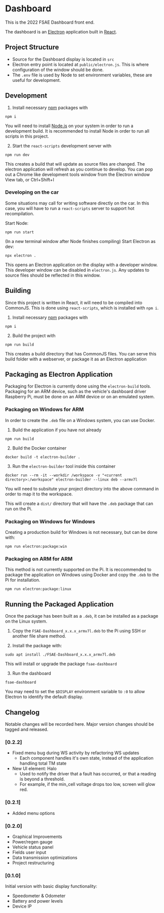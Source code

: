 # Dashboard

This is the 2022 FSAE Dashboard front end.

The dashboard is an [Electron](https://www.electronjs.org/) application built in [React](https://reactjs.org/).

## Project Structure

* Source for the Dashboard display is located in ```src```
* Electron entry point is located at ```public/electron.js```. This is where configuration of the window should be done.
* The ```.env``` file is used by Node to set environment variables, these are useful for development. 

## Development

1. Install necessary [npm](https://www.npmjs.com/) packages with 

```
npm i
```

You will need to install [Node.js](https://nodejs.org/en/) on your system in order to run a development build. It is recommended to install Node in order to run all scripts in this project.

2. Start the ```react-scripts``` development server with

```
npm run dev
```

This creates a build that will update as source files are changed. The electron application will refresh as you continue to develop. You can pop out a Chrome like development tools window from the Electron window View tab, or Ctrl+Shift+I

### Developing on the car

Some situations may call for writing software directly on the car. In this case, you will have to run a ```react-scripts``` server to support hot recompilation.

Start Node:

```
npm run start
```

(In a new terminal window after Node finishes compiling) Start Electron as dev:

```
npx electron .
```

This opens an Electron application on the display with a developer window. This developer window can be disabled in ```electron.js```. Any updates to source files should be reflected in this window.

## Building

Since this project is written in React, it will need to be compiled into CommonJS. This is done using ```react-scripts```, which is installed with ```npm i```.

1. Install necessary [npm](https://www.npmjs.com/) packages with 

```
npm i
```
    
2. Build the project with

```
npm run build
```

This creates a build directory that has CommonJS files. You can serve this build folder with a webserver, or package it as an Electron application

## Packaging as Electron Application

Packaging for Electron is currently done using the ```electron-build``` tools. Packaging for an ARM device, such as the vehicle's dashboard driver Raspberry Pi, must be done on an ARM device or on an emulated system.

### Packaging on Windows for ARM

In order to create the ```.deb``` file on a Windows system, you can use Docker. 

1. Build the application if you have not already

```
npm run build
```
    
2. Build the Docker container

```
docker build -t electron-builder .
```
    
3. Run the ```electron-builder``` tool inside this container

```
docker run --rm -it --workdir /workspace -v "<current directory>:/workspace" electron-builder --linux deb --armv7l
```

You will need to subsitute your project directory into the above command in order to map it to the workspace.

This will create a ```dist/``` directory that will have the ```.deb``` package that can run on the Pi.

### Packaging on Windows for Windows

Creating a production build for Windows is not necessary, but can be done with:

```
npm run electron:package:win
```

### Packaging on ARM for ARM
   
This method is not currently supported on the Pi. It is reccommended to package the application on Windows using Docker and copy the ```.deb``` to the Pi for installation.

```
npm run electron:package:linux
``` 

## Running the Packaged Application

Once the package has been built as a ```.deb```, it can be installed as a package on the Linux system.

1. Copy the ```FSAE-Dashboard_x.x.x_armv7l.deb``` to the Pi using SSH or another file share method.

2. Install the package with:

```
sudo apt install ./FSAE-Dashboard_x.x.x_armv7l.deb
```

This will install or upgrade the package ```fsae-dashboard```

3. Run the dashboard

```
fsae-dashboard
```

You may need to set the ```$DISPLAY``` environment variable to ```:0``` to allow Electron to identify the default display.

## Changelog

Notable changes will be recorded here. Major version changes should be tagged and released.

### [0.2.2]

* Fixed menu bug during WS activity by refactoring WS updates
    * Each component handles it's own state, instead of the application handling total TM state
* New UI element: Halo
    * Used to notify the driver that a fault has occurred, or that a reading is beyond a threshold.
    * For example, if the min_cell voltage drops too low, screen will glow red.

### [0.2.1]

* Added menu options

### [0.2.0]

* Graphical Improvements
* Power/regen gauge
* Vehicle status panel
* Fields user input
* Data transmission optimizations
* Project restructuring

### [0.1.0]

Initial version with basic display functionality:

* Speedometer & Odometer
* Battery and power levels
* Device IP
